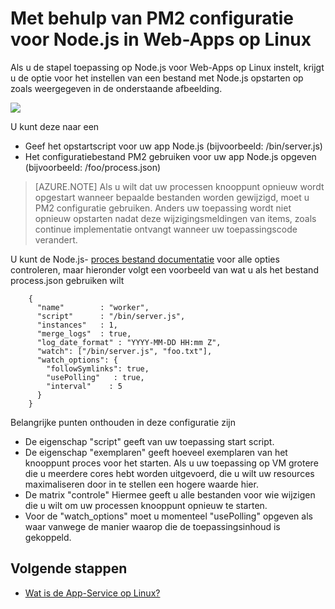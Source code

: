 <properties 
    pageTitle="Met behulp van PM2 configuratie voor NodeJS in Web-Apps op Linux | Microsoft Azure" 
    description="Met behulp van PM2 configuratie voor NodeJS in Web-Apps op Linux" 
    keywords="Azure-app-service, in de browser, nodejs, pm2, linux, oss"
    services="app-service" 
    documentationCenter="" 
    authors="naziml" 
    manager="wpickett" 
    editor=""/>

<tags 
    ms.service="app-service" 
    ms.workload="na" 
    ms.tgt_pltfrm="na" 
    ms.devlang="na" 
    ms.topic="article" 
    ms.date="10/10/2016" 
    ms.author="naziml"/>

# <a name="using-pm2-configuration-for-nodejs-in-web-apps-on-linux"></a>Met behulp van PM2 configuratie voor Node.js in Web-Apps op Linux

Als u de stapel toepassing op Node.js voor Web-Apps op Linux instelt, krijgt u de optie voor het instellen van een bestand met Node.js opstarten op zoals weergegeven in de onderstaande afbeelding.

![][1]

U kunt deze naar een

-   Geef het opstartscript voor uw app Node.js (bijvoorbeeld: /bin/server.js)
-   Het configuratiebestand PM2 gebruiken voor uw app Node.js opgeven (bijvoorbeeld: /foo/process.json)

 >[AZURE.NOTE] Als u wilt dat uw processen knooppunt opnieuw wordt opgestart wanneer bepaalde bestanden worden gewijzigd, moet u PM2 configuratie gebruiken. Anders uw toepassing wordt niet opnieuw opstarten nadat deze wijzigingsmeldingen van items, zoals continue implementatie ontvangt wanneer uw toepassingscode verandert.

U kunt de Node.js- [proces bestand documentatie](http://pm2.keymetrics.io/docs/usage/application-declaration/) voor alle opties controleren, maar hieronder volgt een voorbeeld van wat u als het bestand process.json gebruiken wilt

        {
          "name"        : "worker",
          "script"      : "/bin/server.js",
          "instances"   : 1,
          "merge_logs"  : true,
          "log_date_format" : "YYYY-MM-DD HH:mm Z",
          "watch": ["/bin/server.js", "foo.txt"],
          "watch_options": {
            "followSymlinks": true,
            "usePolling"   : true,
            "interval"    : 5
          }
        }

Belangrijke punten onthouden in deze configuratie zijn 

-   De eigenschap "script" geeft van uw toepassing start script.
-   De eigenschap "exemplaren" geeft hoeveel exemplaren van het knooppunt proces voor het starten. Als u uw toepassing op VM grotere die u meerdere cores hebt worden uitgevoerd, die u wilt uw resources maximaliseren door in te stellen een hogere waarde hier.
-   De matrix "controle" Hiermee geeft u alle bestanden voor wie wijzigen die u wilt om uw processen knooppunt opnieuw te starten.
-   Voor de "watch_options" moet u momenteel "usePolling" opgeven als waar vanwege de manier waarop die de toepassingsinhoud is gekoppeld.


## <a name="next-steps"></a>Volgende stappen ##

* [Wat is de App-Service op Linux?](./app-service-linux-intro.md)

<!--Image references-->
[1]: ./media/app-service-linux-using-nodejs-pm2/nodejs-startup-file.png